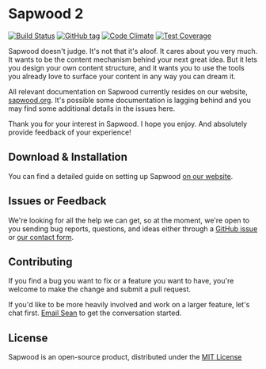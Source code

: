 Sapwood 2
==========

[![Build Status](https://travis-ci.org/seancdavis/sapwood.svg?branch=master)](https://travis-ci.org/seancdavis/sapwood)
[![GitHub tag](https://img.shields.io/github/tag/seancdavis/sapwood.svg?maxAge=2592000)](https://github.com/seancdavis/sapwood/releases)
[![Code Climate](https://codeclimate.com/github/seancdavis/sapwood/badges/gpa.svg)](https://codeclimate.com/github/seancdavis/sapwood)
[![Test Coverage](https://codeclimate.com/github/seancdavis/sapwood/badges/coverage.svg)](https://codeclimate.com/github/seancdavis/sapwood/coverage)

Sapwood doesn't judge. It's not that it's aloof. It cares about you very much.
It wants to be the content mechanism behind your next great idea. But it lets
you design your own content structure, and it wants you to use the tools you
already love to surface your content in any way you can dream it.

All relevant documentation on Sapwood currently resides on our website,
[sapwood.org](http://sapwood.org). It's possible some documentation is lagging
behind and you may find some additional details in the issues here.

Thank you for your interest in Sapwood. I hope you enjoy. And absolutely
provide feedback of your experience!

Download & Installation
----------

You can find a detailed guide on setting up Sapwood [on our
website](http://sapwood.org/documentation/installation).

Issues or Feedback
----------

We're looking for all the help we can get, so at the moment, we're open to you
sending bug reports, questions, and ideas either through a [GitHub
issue](https://github.com/seancdavis/sapwood/issues/new) or [our contact
form](http://sapwood.org/contact).

Contributing
----------

If you find a bug you want to fix or a feature you want to have, you're welcome
to make the change and submit a pull request.

If you'd like to be more heavily involved and work on a larger feature, let's
chat first. [Email Sean](https://github.com/seancdavis) to get the conversation
started.

License
----------

Sapwood is an open-source product, distributed under the [MIT
License](https://github.com/seancdavis/sapwood/blob/master/LICENSE.md)

